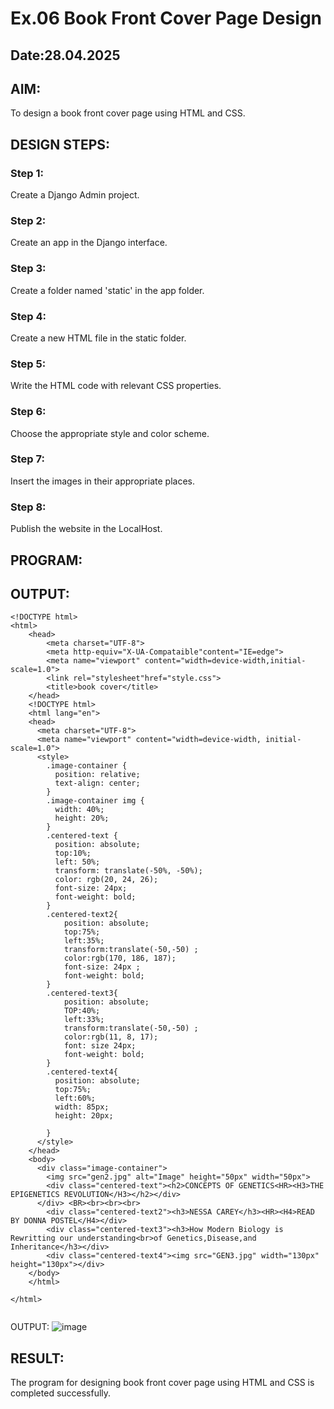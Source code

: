 # Ex.06 Book Front Cover Page Design
## Date:28.04.2025

## AIM:
To design a book front cover page using HTML and CSS.

## DESIGN STEPS:

### Step 1:
Create a Django Admin project.

### Step 2:
Create an app in the Django interface.

### Step 3:
Create a folder named 'static' in the app folder.

### Step 4:
Create a new HTML file in the static folder.

### Step 5:
Write the HTML code with relevant CSS properties.

### Step 6:
Choose the appropriate style and color scheme.

### Step 7:
Insert the images in their appropriate places.

### Step 8:
Publish the website in the LocalHost.

## PROGRAM:


## OUTPUT:
```
<!DOCTYPE html>
<html>
    <head>
        <meta charset="UTF-8">
        <meta http-equiv="X-UA-Compataible"content="IE=edge">
        <meta name="viewport" content="width=device-width,initial-scale=1.0">
        <link rel="stylesheet"href="style.css">
        <title>book cover</title>
    </head>
    <!DOCTYPE html>
    <html lang="en">
    <head>
      <meta charset="UTF-8">
      <meta name="viewport" content="width=device-width, initial-scale=1.0">
      <style>
        .image-container {
          position: relative;
          text-align: center;
        }
        .image-container img {
          width: 40%;
          height: 20%;
        }
        .centered-text {
          position: absolute;
          top:10%;
          left: 50%;
          transform: translate(-50%, -50%);
          color: rgb(20, 24, 26);
          font-size: 24px;
          font-weight: bold;
        }
        .centered-text2{
            position: absolute;
            top:75%;
            left:35%;
            transform:translate(-50,-50) ;
            color:rgb(170, 186, 187);
            font-size: 24px ;
            font-weight: bold;
        }
        .centered-text3{
            position: absolute;
            TOP:40%;
            left:33%;
            transform:translate(-50,-50) ;
            color:rgb(11, 8, 17);
            font: size 24px; 
            font-weight: bold;
        }
        .centered-text4{
          position: absolute;
          top:75%;
          left:60%;
          width: 85px;
          height: 20px;
          
        }
      </style>
    </head>
    <body>
      <div class="image-container">
        <img src="gen2.jpg" alt="Image" height="50px" width="50px">
        <div class="centered-text"><h2>CONCEPTS OF GENETICS<HR><H3>THE EPIGENETICS REVOLUTION</H3></h2></div>
      </div> <BR><br><br><br>
        <div class="centered-text2"><h3>NESSA CAREY</h3><HR><H4>READ BY DONNA POSTEL</H4></div>
        <div class="centered-text3"><h3>How Modern Biology is Rewritting our understanding<br>of Genetics,Disease,and Inheritance</h3></div>
        <div class="centered-text4"><img src="GEN3.jpg" width="130px" height="130px"></div>
    </body>
    </html>
    
</html>


```
OUTPUT:
![image](https://github.com/user-attachments/assets/35282a6f-23da-4b42-aeef-055f4bd2a5ec)




## RESULT:
The program for designing book front cover page using HTML and CSS is completed successfully.
